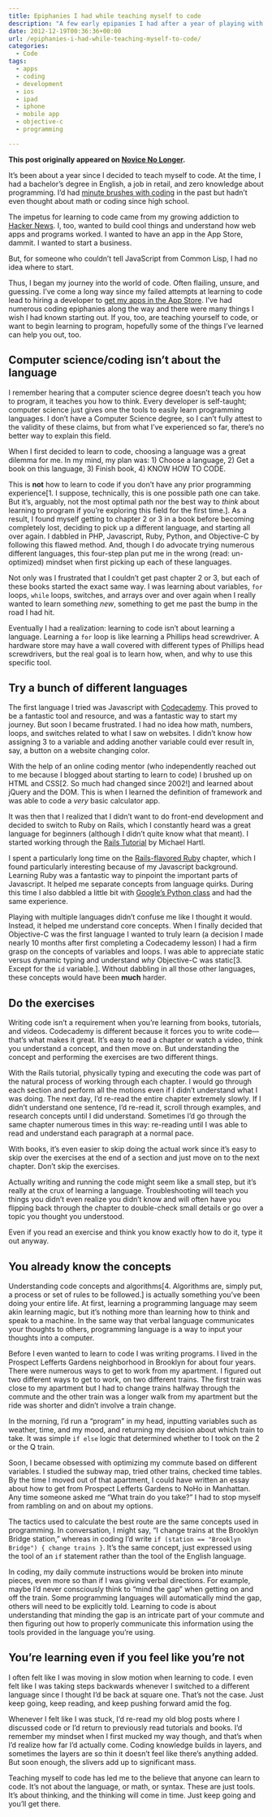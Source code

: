 ```yaml
---
title: Epiphanies I had while teaching myself to code
description: "A few early epipanies I had after a year of playing with code."
date: 2012-12-19T00:36:36+00:00
url: /epiphanies-i-had-while-teaching-myself-to-code/
categories:
  - Code
tags:
  - apps
  - coding
  - development
  - ios
  - ipad
  - iphone
  - mobile app
  - objective-c
  - programming

---
```

**This post originally appeared on [Novice No Longer](https://novicenolonger.com/epiphanies-i-had-while-teaching-myself-to-code/).**

It’s been about a year since I decided to teach myself to code. At the time, I had a bachelor’s degree in English, a job in retail, and zero knowledge about programming. I’d had [minute brushes with coding](http://www.iamdann.com/2012/09/13/writing-my-first-code-and-mastering-the-ti-83-plus-graphing-calculator "Writing My First Code and Mastering the TI-83 Plus Graphing Calculator") in the past but hadn’t even thought about math or coding since high school.

The impetus for learning to code came from my growing addiction to [Hacker News](http://news.ycombinator.com/). I, too, wanted to build cool things and understand how web apps and programs worked. I wanted to have an app in the App Store, dammit. I wanted to start a business.

But, for someone who couldn’t tell JavaScript from Common Lisp, I had no idea where to start.<span id="more-75"></span>

Thus, I began my journey into the world of code. Often flailing, unsure, and guessing. I’ve come a long way since my failed attempts at learning to code lead to hiring a developer to [get my apps in the App Store](http://www.iamdann.com/2012/01/27/non-developers-iphone-app-from-idea-to-app-store). I’ve had numerous coding epiphanies along the way and there were many things I wish I had known starting out. If you, too, are teaching yourself to code, or want to begin learning to program, hopefully some of the things I’ve learned can help you out, too.

## Computer science/coding isn’t about the language

I remember hearing that a computer science degree doesn’t teach you how to program, it teaches you how to think. Every developer is self-taught; computer science just gives one the tools to easily learn programming languages. I don’t have a Computer Science degree, so I can’t fully attest to the validity of these claims, but from what I’ve experienced so far, there’s no better way to explain this field.

When I first decided to learn to code, choosing a language was a great dilemma for me. In my mind, my plan was: 1) Choose a language, 2) Get a book on this language, 3) Finish book, 4) KNOW HOW TO CODE.

This is **not** how to learn to code if you don’t have any prior programming experience[1\. I suppose, technically, this is one possible path one can take. But it’s, arguably, not the most optimal path nor the best way to _think_ about learning to program if you’re exploring this field for the first time.]. As a result, I found myself getting to chapter 2 or 3 in a book before becoming completely lost, deciding to pick up a different language, and starting all over again. I dabbled in PHP, Javascript, Ruby, Python, and Objective-C by following this flawed method. And, though I do advocate trying numerous different languages, this four-step plan put me in the wrong (read: un-optimized) mindset when first picking up each of these languages.

Not only was I frustrated that I couldn’t get past chapter 2 or 3, but each of these books started the exact same way. I was learning about variables, `for` loops, `while` loops, switches, and arrays over and over again when I really wanted to learn something _new_, something to get me past the bump in the road I had hit.

Eventually I had a realization: learning to code isn’t about learning a language. Learning a `for` loop is like learning a Phillips head screwdriver. A hardware store may have a wall covered with different types of Phillips head screwdrivers, but the real goal is to learn how, when, and why to use this specific tool.

## Try a bunch of different languages

The first language I tried was Javascript with [Codecademy](http://www.codecademy.com/). This proved to be a fantastic tool and resource, and was a fantastic way to start my journey. But soon I became frustrated. I had no idea how math, numbers, loops, and switches related to what I saw on websites. I didn’t know how assigning 3 to a variable and adding another variable could ever result in, say, a button on a website changing color.

With the help of an online coding mentor (who independently reached out to me because I blogged about starting to learn to code) I brushed up on HTML and CSS[2\. So much had changed since 2002!] and learned about jQuery and the DOM. This is when I learned the definition of framework and was able to code a _very_ basic calculator app.

It was then that I realized that I didn’t want to do front-end development and decided to switch to Ruby on Rails, which I constantly heard was a great language for beginners (although I didn’t quite know what that meant). I started working through the [Rails Tutorial](http://ruby.railstutorial.org/ruby-on-rails-tutorial-book?version=3.2) by Michael Hartl.

I spent a particularly long time on the [Rails-flavored Ruby](http://ruby.railstutorial.org/chapters/rails-flavored-ruby?version=3.2#top) chapter, which I found particularly interesting because of my Javascript background. Learning Ruby was a fantastic way to pinpoint the important parts of Javascript. It helped me separate concepts from language quirks. During this time I also dabbled a little bit with [Google’s Python class](https://code.google.com/edu/languages/google-python-class/) and had the same experience.

Playing with multiple languages didn’t confuse me like I thought it would. Instead, it helped me understand core concepts. When I finally decided that Objective-C was the first language I wanted to truly learn (a decision I made nearly 10 months after first completing a Codecademy lesson) I had a firm grasp on the concepts of variables and loops. I was able to appreciate static versus dynamic typing and understand _why_ Objective-C was static[3\. Except for the `id` variable.]. Without dabbling in all those other languages, these concepts would have been **much** harder.

## Do the exercises

Writing code isn’t a requirement when you’re learning from books, tutorials, and videos. Codecademy is different because it forces you to write code—that’s what makes it great. It’s easy to read a chapter or watch a video, think you understand a concept, and then move on. But understanding the concept and performing the exercises are two different things.

With the Rails tutorial, physically typing and executing the code was part of the natural process of working through each chapter. I would go through each section and perform all the motions even if I didn’t understand what I was doing. The next day, I’d re-read the entire chapter extremely slowly. If I didn’t understand one sentence, I’d re-read it, scroll through examples, and research concepts until I did understand. Sometimes I’d go through the same chapter numerous times in this way: re-reading until I was able to read and understand each paragraph at a normal pace.

With books, it’s even easier to skip doing the actual work since it’s easy to skip over the exercises at the end of a section and just move on to the next chapter. Don’t skip the exercises.

Actually writing and running the code might seem like a small step, but it’s really at the crux of learning a language. Troubleshooting will teach you things you didn’t even realize you didn’t know and will often have you flipping back through the chapter to double-check small details or go over a topic you thought you understood.

Even if you read an exercise and think you know exactly how to do it, type it out anyway.

## You already know the concepts

Understanding code concepts and algorithms[4\. Algorithms are, simply put, a process or set of rules to be followed.] is actually something you’ve been doing your entire life. At first, learning a programming language may seem akin learning magic, but it’s nothing more than learning how to think and speak to a machine. In the same way that verbal language communicates your thoughts to others, programming language is a way to input your thoughts into a computer.

Before I even wanted to learn to code I was writing programs. I lived in the Prospect Lefferts Gardens neighborhood in Brooklyn for about four years. There were numerous ways to get to work from my apartment. I figured out two different ways to get to work, on two different trains. The first train was close to my apartment but I had to change trains halfway through the commute and the other train was a longer walk from my apartment but the ride was shorter and didn’t involve a train change.

In the morning, I’d run a “program” in my head, inputting variables such as weather, time, and my mood, and returning my decision about which train to take. It was simple `if else` logic that determined whether to I took on the 2 or the Q train.

Soon, I became obsessed with optimizing my commute based on different variables. I studied the subway map, tried other trains, checked time tables. By the time I moved out of that apartment, I could have written an essay about how to get from Prospect Lefferts Gardens to NoHo in Manhattan. Any time someone asked me “What train do you take?” I had to stop myself from rambling on and on about my options.

The tactics used to calculate the best route are the same concepts used in programming. In conversation, I might say, “I change trains at the Brooklyn Bridge station,” whereas in coding I’d write `if (station == "Brooklyn Bridge") { change trains }`. It’s the same concept, just expressed using the tool of an `if` statement rather than the tool of the English language.

In coding, my daily commute instructions would be broken into minute pieces, even more so than if I was giving verbal directions. For example, maybe I’d never consciously think to “mind the gap” when getting on and off the train. Some programming languages will automatically mind the gap, others will need to be explicitly told. Learning to code is about understanding that minding the gap is an intricate part of your commute and then figuring out how to properly communicate this information using the tools provided in the language you’re using.

## You’re learning even if you feel like you’re not

I often felt like I was moving in slow motion when learning to code. I even felt like I was taking steps backwards whenever I switched to a different language since I thought I’d be back at square one. That’s not the case. Just keep going, keep reading, and keep pushing forward amid the fog.

Whenever I felt like I was stuck, I’d re-read my old blog posts where I discussed code or I’d return to previously read tutorials and books. I’d remember my mindset when I first mucked my way though, and that’s when I’d realize how far I’d actually come. Coding knowledge builds in layers, and sometimes the layers are so thin it doesn’t feel like there’s anything added. But soon enough, the slivers add up to significant mass.

Teaching myself to code has led me to the believe that anyone can learn to code. It’s not about the language, or math, or syntax. These are just tools. It’s about thinking, and the thinking will come in time. Just keep going and you’ll get there.
